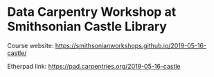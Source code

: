 # Data Carpentry Workshop at Smithsonian Castle Library

Course website: https://smithsonianworkshops.github.io/2019-05-16-castle/

Etherpad link: https://pad.carpentries.org/2019-05-16-castle